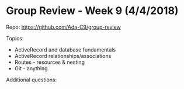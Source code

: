 # Group Review - Week 9 (4/4/2018)

Repo: https://github.com/Ada-C9/group-review

Topics:
* ActiveRecord and database fundamentals
* ActiveRecord relationships/associations
* Routes - resources & nesting
* Git - anything

Additional questions:
